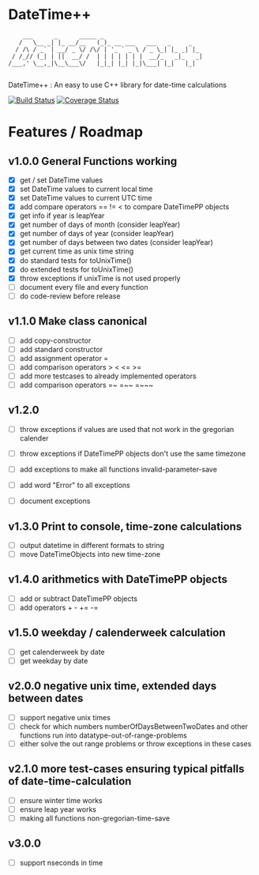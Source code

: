 # DateTime++

```
    ___      _      _____ _                            
   /   \__ _| |_ __/__   (_)_ __ ___   ___   _     _   
  / /\ / _` | __/ _ \/ /\/ | '_ ` _ \ / _ \_| |_ _| |_ 
 / /_// (_| | ||  __/ /  | | | | | | |  __/_   _|_   _|
/___,' \__,_|\__\___\/   |_|_| |_| |_|\___| |_|   |_|  
                                                       
```

DateTime++ : An easy to use C++ library for date-time calculations

[![Build Status](https://travis-ci.org/mezorian/DateTimePP.svg?branch=master)](https://travis-ci.org/mezorian/DateTimePP) 
[![Coverage Status](https://coveralls.io/repos/github/mezorian/DateTimePP/badge.svg?branch=master)](https://coveralls.io/github/mezorian/DateTimePP?branch=master)

# Features / Roadmap

## v1.0.0 General Functions working
- [x] get / set DateTime values
- [x] set DateTime values to current local time
- [x] set DateTime values to current UTC time
- [x] add compare operators == != < to compare DateTimePP objects
- [x] get info if year is leapYear
- [x] get number of days of month (consider leapYear)
- [x] get number of days of year (consider leapYear)
- [x] get number of days between two dates (consider leapYear)
- [x] get current time as unix time string
- [x] do standard tests for toUnixTime()
- [x] do extended tests for toUnixTime()
- [x] throw exceptions if unixTime is not used properly
- [ ] document every file and every function
- [ ] do code-review before release

## v1.1.0 Make class canonical
- [ ] add copy-constructor
- [ ] add standard constructor
- [ ] add assignment operator = 
- [ ] add comparison operators > < <= >=
- [ ] add more testcases to already implemented operators
- [ ] add comparison operators =~ =~~ =~~~

## v1.2.0 
- [ ] throw exceptions if values are used that not work in the gregorian calender
- [ ] throw exceptions if DateTimePP objects don't use the same timezone
- [ ] add exceptions to make all functions invalid-parameter-save
- [ ] add word "Error" to all exceptions
- [ ] document exceptions


## v1.3.0 Print to console, time-zone calculations
- [ ] output datetime in different formats to string
- [ ] move DateTimeObjects into new time-zone

## v1.4.0 arithmetics with DateTimePP objects
- [ ] add or subtract DateTimePP objects
- [ ] add operators + - += -=

## v1.5.0 weekday / calenderweek calculation
- [ ] get calenderweek by date
- [ ] get weekday by date

## v2.0.0 negative unix time, extended days between dates
- [ ] support negative unix times
- [ ] check for which numbers numberOfDaysBetweenTwoDates and other functions run into datatype-out-of-range-problems
- [ ] either solve the out range problems or throw exceptions in these cases

## v2.1.0 more test-cases ensuring typical pitfalls of date-time-calculation
- [ ] ensure winter time works
- [ ] ensure leap year works
- [ ] making all functions non-gregorian-time-save

## v3.0.0
- [ ] support nseconds in time

